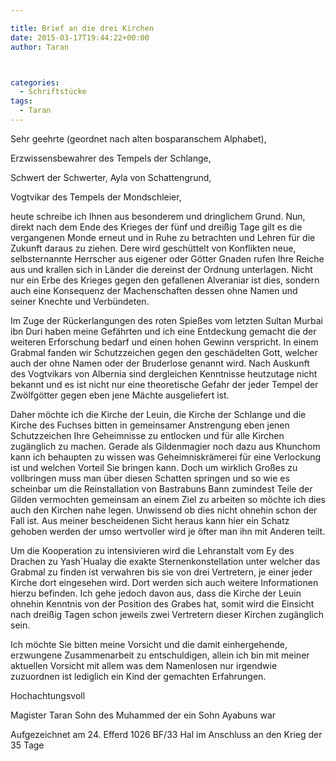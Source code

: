 ```yaml
---

title: Brief an die drei Kirchen
date: 2015-03-17T19:44:22+00:00
author: Taran



categories:
  - Schriftstücke
tags:
  - Taran
---
```

Sehr geehrte (geordnet nach alten bosparanschem Alphabet),
  
Erzwissensbewahrer des Tempels der Schlange,
  
Schwert der Schwerter, Ayla von Schattengrund,
  
Vogtvikar des Tempels der Mondschleier,<!--more-->

heute schreibe ich Ihnen aus besonderem und dringlichem Grund. Nun, direkt nach dem Ende des Krieges der fünf und dreißig Tage gilt es die vergangenen Monde erneut und in Ruhe zu betrachten und Lehren für die Zukunft daraus zu ziehen. Dere wird geschüttelt von Konflikten neue, selbsternannte Herrscher aus eigener oder Götter Gnaden rufen Ihre Reiche aus und krallen sich in Länder die dereinst der Ordnung unterlagen. Nicht nur ein Erbe des Krieges gegen den gefallenen Alveraniar ist dies, sondern auch eine Konsequenz der Machenschaften dessen ohne Namen und seiner Knechte und Verbündeten.

Im Zuge der Rückerlangungen des roten Spießes vom letzten Sultan Murbai ibn Duri haben meine Gefährten und ich eine Entdeckung gemacht die der weiteren Erforschung bedarf und einen hohen Gewinn verspricht. In einem Grabmal fanden wir Schutzzeichen gegen den geschädelten Gott, welcher auch der ohne Namen oder der Bruderlose genannt wird. Nach Auskunft des Vogtvikars von Albernia sind dergleichen Kenntnisse heutzutage nicht bekannt und es ist nicht nur eine theoretische Gefahr der jeder Tempel der Zwölfgötter gegen eben jene Mächte ausgeliefert ist.

Daher möchte ich die Kirche der Leuin, die Kirche der Schlange und die Kirche des Fuchses bitten in gemeinsamer Anstrengung eben jenen Schutzzeichen Ihre Geheimnisse zu entlocken und für alle Kirchen zugänglich zu machen. Gerade als Gildenmagier noch dazu aus Khunchom kann ich behaupten zu wissen was Geheimniskrämerei für eine Verlockung ist und welchen Vorteil Sie bringen kann. Doch um wirklich Großes zu vollbringen muss man über diesen Schatten springen und so wie es scheinbar um die Reinstallation von Bastrabuns Bann zumindest Teile der Gilden vermochten gemeinsam an einem Ziel zu arbeiten so möchte ich dies auch den Kirchen nahe legen. Unwissend ob dies nicht ohnehin schon der Fall ist. Aus meiner bescheidenen Sicht heraus kann hier ein Schatz gehoben werden der umso wertvoller wird je öfter man ihn mit Anderen teilt.

Um die Kooperation zu intensivieren wird die Lehranstalt vom Ey des Drachen zu Yash´Hualay die exakte Sternenkonstellation unter welcher das Grabmal zu finden ist verwahren bis sie von drei Vertretern, je einer jeder Kirche dort eingesehen wird. Dort werden sich auch weitere Informationen hierzu befinden. Ich gehe jedoch davon aus, dass die Kirche der Leuin ohnehin Kenntnis von der Position des Grabes hat, somit wird die Einsicht nach dreißig Tagen schon jeweils zwei Vertretern dieser Kirchen zugänglich sein.

Ich möchte Sie bitten meine Vorsicht und die damit einhergehende, erzwungene Zusammenarbeit zu entschuldigen, allein ich bin mit meiner aktuellen Vorsicht mit allem was dem Namenlosen nur irgendwie zuzuordnen ist lediglich ein Kind der gemachten Erfahrungen.

Hochachtungsvoll
  
Magister Taran Sohn des Muhammed der ein Sohn Ayabuns war
  
Aufgezeichnet am 24. Efferd 1026 BF/33 Hal im Anschluss an den Krieg der 35 Tage
